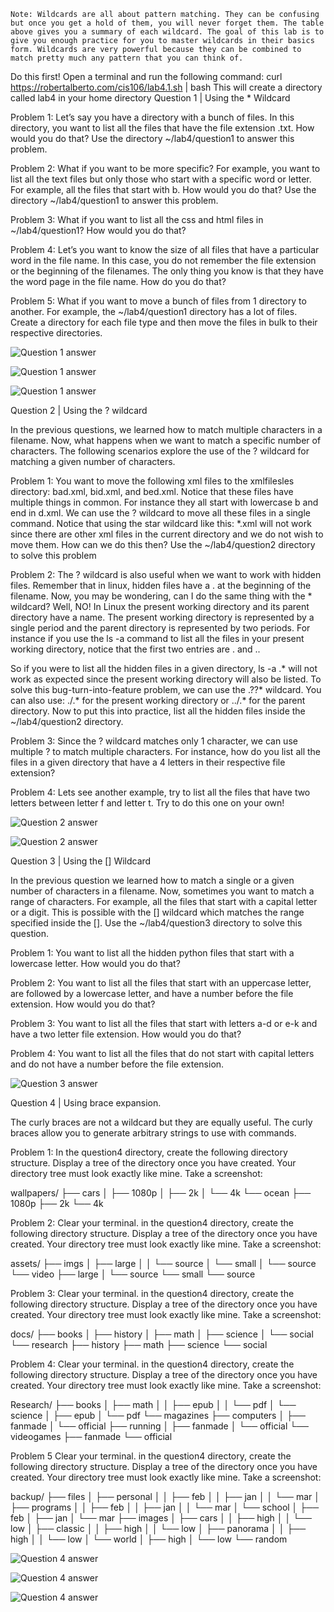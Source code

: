 

    Note: Wildcards are all about pattern matching. They can be confusing but once you get a hold of them, you will never forget them. The table above gives you a summary of each wildcard. The goal of this lab is to give you enough practice for you to master wildcards in their basics form. Wildcards are very powerful because they can be combined to match pretty much any pattern that you can think of.

Do this first! Open a terminal and run the following command: curl https://robertalberto.com/cis106/lab4.1.sh | bash This will create a directory called lab4 in your home directory
Question 1 | Using the * Wildcard

Problem 1:
Let’s say you have a directory with a bunch of files. In this directory, you want to list all the files that have the file extension .txt. How would you do that? Use the directory ~/lab4/question1 to answer this problem.

Problem 2:
What if you want to be more specific? For example, you want to list all the text files but only those who start with a specific word or letter. For example, all the files that start with b. How would you do that? Use the directory ~/lab4/question1 to answer this problem.

Problem 3:
What if you want to list all the css and html files in ~/lab4/question1? How would you do that?

Problem 4:
Let’s you want to know the size of all files that have a particular word in the file name. In this case, you do not remember the file extension or the beginning of the filenames. The only thing you know is that they have the word page in the file name. How do you do that?

Problem 5:
What if you want to move a bunch of files from 1 directory to another. For example, the ~/lab4/question1 directory has a lot of files. Create a directory for each file type and then move the files in bulk to their respective directories.

![Question 1 answer](../images/lab4part2ques1.png)

![Question 1 answer](../images/lab4part2ques1part2.png)

![Question 1 answer](../images/lab4part2ques1part3.png)

Question 2 | Using the ? wildcard

In the previous questions, we learned how to match multiple characters in a filename. Now, what happens when we want to match a specific number of characters. The following scenarios explore the use of the ? wildcard for matching a given number of characters.

Problem 1:
You want to move the following xml files to the xmlfilesles directory: bad.xml, bid.xml, and bed.xml. Notice that these files have multiple things in common. For instance they all start with lowercase b and end in d.xml. We can use the ? wildcard to move all these files in a single command. Notice that using the star wildcard like this: *.xml will not work since there are other xml files in the current directory and we do not wish to move them. How can we do this then? Use the ~/lab4/question2 directory to solve this problem

Problem 2:
The ? wildcard is also useful when we want to work with hidden files. Remember that in linux, hidden files have a . at the beginning of the filename. Now, you may be wondering, can I do the same thing with the * wildcard? Well, NO! In Linux the present working directory and its parent directory have a name. The present working directory is represented by a single period and the parent directory is represented by two periods. For instance if you use the ls -a command to list all the files in your present working directory, notice that the first two entries are . and ..

So if you were to list all the hidden files in a given directory, ls -a .* will not work as expected since the present working directory will also be listed. To solve this bug-turn-into-feature problem, we can use the .??* wildcard. You can also use: ./.* for the present working directory or ../.* for the parent directory. Now to put this into practice, list all the hidden files inside the ~/lab4/question2 directory.

Problem 3:
Since the ? wildcard matches only 1 character, we can use multiple ? to match multiple characters. For instance, how do you list all the files in a given directory that have a 4 letters in their respective file extension?

Problem 4:
Lets see another example, try to list all the files that have two letters between letter f and letter t. Try to do this one on your own!

![Question 2 answer](../images/lab4part2ques2.png)

![Question 2 answer](../images/lab4part2ques2part2.png)

Question 3 | Using the [] Wildcard

In the previous question we learned how to match a single or a given number of characters in a filename. Now, sometimes you want to match a range of characters. For example, all the files that start with a capital letter or a digit. This is possible with the [] wildcard which matches the range specified inside the []. Use the ~/lab4/question3 directory to solve this question.

Problem 1:
You want to list all the hidden python files that start with a lowercase letter. How would you do that?

Problem 2:
You want to list all the files that start with an uppercase letter, are followed by a lowercase letter, and have a number before the file extension. How would you do that?

Problem 3:
You want to list all the files that start with letters a-d or e-k and have a two letter file extension. How would you do that?

Problem 4:
You want to list all the files that do not start with capital letters and do not have a number before the file extension.

![Question 3 answer](../images/lab4part2ques3.png)

Question 4 | Using brace expansion.

The curly braces are not a wildcard but they are equally useful. The curly braces allow you to generate arbitrary strings to use with commands.

Problem 1:
In the question4 directory, create the following directory structure. Display a tree of the directory once you have created. Your directory tree must look exactly like mine. Take a screenshot:

wallpapers/
├── cars
│   ├── 1080p
│   ├── 2k
│   └── 4k
└── ocean
    ├── 1080p
    ├── 2k
    └── 4k

Problem 2:
Clear your terminal. in the question4 directory, create the following directory structure. Display a tree of the directory once you have created. Your directory tree must look exactly like mine. Take a screenshot:

assets/
├── imgs
│   ├── large
│   │   └── source
│   └── small
│       └── source
└── video
    ├── large
    │   └── source
    └── small
        └── source

Problem 3:
Clear your terminal. in the question4 directory, create the following directory structure. Display a tree of the directory once you have created. Your directory tree must look exactly like mine. Take a screenshot:

docs/
├── books
│   ├── history
│   ├── math
│   ├── science
│   └── social
└── research
    ├── history
    ├── math
    ├── science
    └── social

Problem 4:
Clear your terminal. in the question4 directory, create the following directory structure. Display a tree of the directory once you have created. Your directory tree must look exactly like mine. Take a screenshot:

Research/
├── books
│   ├── math
│   │   ├── epub
│   │   └── pdf
│   └── science
│       ├── epub
│       └── pdf
└── magazines
    ├── computers
    │   ├── fanmade
    │   └── official
    ├── running
    │   ├── fanmade
    │   └── official
    └── videogames
        ├── fanmade
        └── official

Problem 5
Clear your terminal. in the question4 directory, create the following directory structure. Display a tree of the directory once you have created. Your directory tree must look exactly like mine. Take a screenshot:

backup/
├── files
│   ├── personal
│   │   ├── feb
│   │   ├── jan
│   │   └── mar
│   ├── programs
│   │   ├── feb
│   │   ├── jan
│   │   └── mar
│   └── school
│       ├── feb
│       ├── jan
│       └── mar
├── images
│   ├── cars
│   │   ├── high
│   │   └── low
│   ├── classic
│   │   ├── high
│   │   └── low
│   ├── panorama
│   │   ├── high
│   │   └── low
│   └── world
│       ├── high
│       └── low
└── random

![Question 4 answer](../images/lab4part2ques4.png)

![Question 4 answer](../images/lab4part2ques4part2.png)

![Question 4 answer](../images/lab4part2ques4part3.png)



